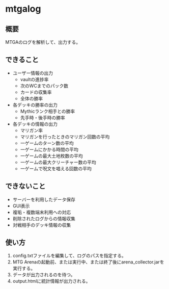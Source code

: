 # mtgalog

## 概要
MTGAのログを解析して、出力する。

## できること
- ユーザー情報の出力
  - vaultの進捗率
  - 次のWCまでのパック数
  - カードの収集率
  - 全体の勝率
- 各デッキの勝率の出力
  - Mythicランク相手との勝率
  - 先手時・後手時の勝率
- 各デッキの情報の出力
  - マリガン率
  - マリガンを行ったときのマリガン回数の平均
  - 一ゲームのターン数の平均
  - 一ゲームにかかる時間の平均
  - 一ゲームの最大土地枚数の平均
  - 一ゲームの最大クリーチャー数の平均
  - 一ゲームで呪文を唱える回数の平均

## できないこと
- サーバーを利用したデータ保存
- GUI表示
- 複垢・複数端末利用への対応
- 削除されたログからの情報収集
- 対戦相手のデッキ情報の収集

## 使い方
1. config.txtファイルを編集して、ログのパスを指定する。
1. MTG Arenaの起動前、または実行中、または終了後にarena_collector.jarを実行する。
1. データが出力されるのを待つ。
1. output.htmlに統計情報が出力される。
